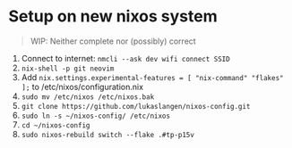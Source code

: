 # Setup on new nixos system

> WIP: Neither complete nor (possibly) correct

1. Connect to internet: `nmcli --ask dev wifi connect SSID`
2. `nix-shell -p git neovim`
3. Add `nix.settings.experimental-features = [ "nix-command" "flakes" ];` to /etc/nixos/configuration.nix
4. `sudo mv /etc/nixos /etc/nixos.bak`
5. `git clone https://github.com/lukaslangen/nixos-config.git`
6. `sudo ln -s ~/nixos-config/ /etc/nixos`
7. `cd ~/nixos-config`
8. `sudo nixos-rebuild switch --flake .#tp-p15v`
